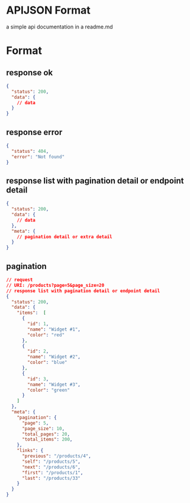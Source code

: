 # APIJSON Format
a simple api documentation in a readme.md

# Format

## response ok
```json
{
  "status": 200,
  "data": {
    // data
  }
}
```
	
## response error
```json
{
  "status": 404,
  "error": "Not found"
}
```


## response list with pagination detail or endpoint detail
```json
{
  "status": 200,
  "data": {
    // data
  },
  "meta": {
    // pagination detail or extra detail
  }
}
```

## pagination 

```json
// request
// URI: /products?page=5&page_size=20
// response list with pagination detail or endpoint detail
{
  "status": 200,
  "data": {
    "items":  [
      {
        "id": 1,
        "name": "Widget #1",
        "color": "red"
      },
      {
        "id": 2,
        "name": "Widget #2",
        "color": "blue"
      },
      {
        "id": 3,
        "name": "Widget #3",
        "color": "green"
      }
    ]
  },
  "meta": {
    "pagination": {
      "page": 5,
      "page_size": 10,
      "total_pages": 20,
      "total_items": 200,
    },
    "links": {
      "previous": "/products/4",
      "self": "/products/5",
      "next": "/products/6",
      "first": "/products/1",
      "last": "/products/33"
    }
  }
}
```
